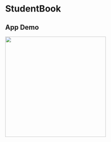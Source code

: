 # StudentBook

## App Demo

<img src="https://github.com/qwang216/StudentBook/blob/master/images/C4QStudentBookDemo.gif" width="320" />
